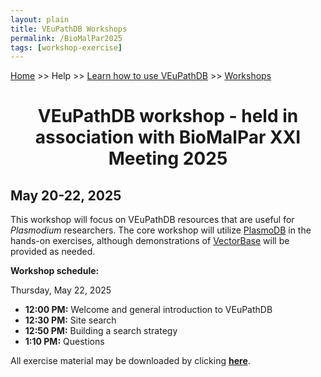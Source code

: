 ```yaml
---
layout: plain
title: VEuPathDB Workshops
permalink: /BioMalPar2025
tags: [workshop-exercise]
---
```

<style>
  div.static-content {

    div.contents {
      margin-left: 0;
      margin-bottom: 3em;
    }
    div.workshop {
      margin: 2em 1em;
    }
    details summary, details ul {
      margin-top: 1em;
    }
    details summary {
      font-size: 120%;
      color: #069;
    }
    details p, details table {
      margin-left: 2em;
    }
    details table {
      margin-right: 6em;
    }
    table {
      margin-top: 1em;
      border-collapse: collapse;
    }
    tr.break td {
      background-color: #DCDCDC;
    }
    table.hor-minimalist-a {
      text-align: left;
    }
    table.hor-minimalist-a th {
      font-size: 110%;
      font-weight: 400;
      color: #039;
      border-bottom: 2px solid #6678b1;
      padding: 0.5em;
      text-align: left;
    }
    table.hor-minimalist-a tr {
      border-bottom: 1px solid #ddd;
    }
    table.hor-minimalist-a tr:hover td {
      color: #039; 
    }
    table.hor-minimalist-a tr.other td {
      background-color: #fafafa;         
    }
    table.hor-minimalist-a tbody {
      display: table-row-group;
      vertical-align: middle;
      border-color: inherit;
    }
    table.hor-minimalist-a td {
      color: #669; 
      padding: 0.5em 0.5em 0.5em;
      vertical-align: middle;
    }
    table.hor-minimalist-a tfoot {
      font-size: 90%;
    }
    table.hor-minimalist-a tfoot tr {
      border:0;
    }
    th.time {
      width: 10%;
    }
    th.event {
      width: 50%;
    }
    th.author {
      width: 20%;
    }
    th.recording {
      width: 20%;
    }
  }
</style>

<p><a href="/">Home</a> >> Help >> 
   <a href="/a/app/static-content/landing.html">Learn how to use VEuPathDB</a> >> 
   <a href="/a/app/static-content/workshops.html">Workshops</a></p>

<div class="static-content">
<center><h1>VEuPathDB workshop - held in association with BioMalPar XXI Meeting 2025 </h1></center>
<h2>May 20-22, 2025</h2>
<p>This workshop will focus on VEuPathDB resources that are useful for <i>Plasmodium</i> researchers. The core workshop will utilize <a href="https://plasmodb.org">PlasmoDB</a> in the hands-on exercises, although demonstrations of <a href="https://vectorbase.org">VectorBase</a> will be provided as needed.</p>

<p><b>Workshop schedule:</b></p>
<p>Thursday, May 22, 2025</p>
<ul>
<li><b>12:00 PM:</b> Welcome and general introduction to VEuPathDB</li>
<li><b>12:30 PM:</b> Site search</li>
<li><b>12:50 PM:</b> Building a search strategy</li>
<li><b>1:10 PM:</b> Questions</li>
</ul>

<p>All exercise material may be downloaded by clicking <b><a target="_blank" href="{{'/documents/BioMalPar2025/BioMalPar_meeting.pdf' | absolute_url}}" >here</a></b>.</p>

</div>